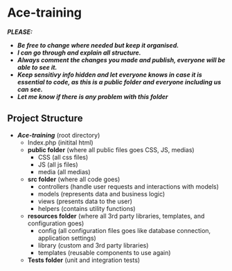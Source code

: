 # Ace-training

***PLEASE:***
- ***Be free to change where needed but keep it organised.***
- ***I can go through and explain all structure.***
- ***Always comment the changes you made and publish, everyone will be able to see it.***
- ***Keep sensitivy info hidden and let everyone knows in case it is essential to code, as this is a public folder and everyone including us can see.***
- ***Let me know if there is any problem with this folder***

## Project Structure 
* ***Ace-training*** (root directory)
  * Index.php (initital html)
  * **public folder** (where all public files goes CSS, JS, medias)
    - CSS (all css files)
    - JS (all js files)
    - media (all medias)
  * **src folder** (where all code goes)
    - controllers (handle user requests and interactions with models)
    - models (represents data and business logic)
    - views (presents data to the user)
    - helpers (contains utility functions)
  * **resources folder** (where all 3rd party libraries, templates, and configuration goes)
    - config (all configuration files goes like database connection, application settings)
    - library (custom and 3rd party libraries)
    - templates (reusable components to use again)
  * **Tests folder** (unit and integration tests)
  

